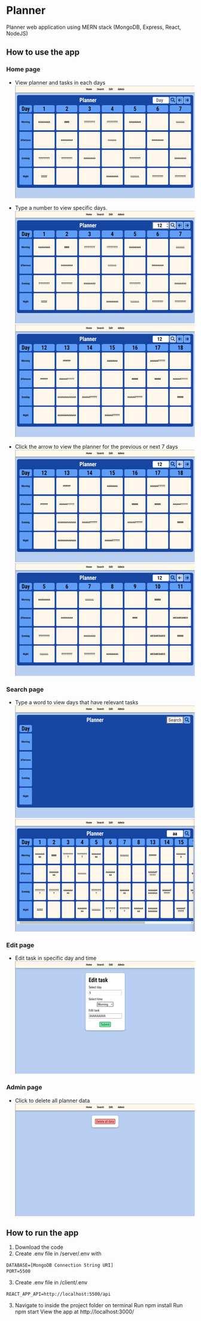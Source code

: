 # Planner
Planner web application using MERN stack (MongoDB, Express, React, NodeJS)

## How to use the app

### Home page
- View planner and tasks in each days <br/>
<img height="300" src="images/planner.png"/> <br/>

- Type a number to view specific days. <br/>
<img height="300" src="images/planner_search.png"/> <br/>
<img height="300" src="images/planner_search1.png"/> <br/>

- Click the arrow to view the planner for the previous or next 7 days <br/>
<img height="300" src="images/planner_arrow.png"/> <br/>
<img height="300" src="images/planner_arrow1.png"/> <br/>

### Search page
- Type a word to view days that have relevant tasks <br/>
<img height="300" src="images/search.png"/> <br/>
<img height="300" src="images/search1.png"/> <br/>

### Edit page
- Edit task in specific day and time <br/>
<img height="300" src="images/edit.png"/> <br/>

### Admin page
- Click to delete all planner data <br/>
<img height="300" src="images/admin.png"/> <br/>

## How to run the app
1. Download the code
2. Create .env file in /server/.env with
```
DATABASE=[MongoDB Connection String URI]
PORT=5500
```
3. Create .env file in /client/.env
```
REACT_APP_API=http://localhost:5500/api
```
3. Navigate to inside the project folder on terminal
Run npm install
Run npm start
View the app at http://localhost:3000/
